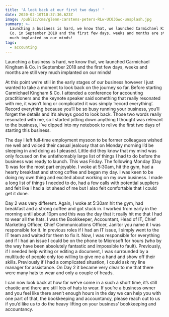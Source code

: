 ```yaml
---
title: 'A look back at our first two days! '
date: 2020-02-10T10:37:36.623Z
image: /public/cms/glenn-carstens-peters-RLw-UC03Gwc-unsplash.jpg
summary: >-
  Launching a business is hard, we know that, we launched Carmichael Kingham &
  Co. in September 2018 and the first few days, weeks and months are still very
  much implanted on our minds!
tags:
  - accounting
---
```

Launching a business is hard, we know that, we launched Carmichael Kingham & Co. in September 2018 and the first few days, weeks and months are still very much implanted on our minds!

At this point we’re still in the early stages of our business however I just wanted to take a moment to look back on the journey so far. Before starting Carmichael Kingham & Co. I attended a conference for accounting practitioners and the keynote speaker said something that really resonated with me, it wasn’t long or complicated it was simply ‘record everything’. Record everything because you’ll be so busy running your business, you’ll forget the details and it’s always good to look back. Those two words really resonated with me, so I started jotting down anything I thought was relevant to the business, I’ve dipped into my notebook to relive the first two days of starting this business.

The day I left full-time employment mysoon to be former colleagues wished me well and voiced their casual jealousy that on Monday morning I’d be sleeping in and doing as I pleased. Little did they know that my mind was only focused on the unfathomably large list of things I had to do before the business was ready to launch. This was Friday. The following Monday (Day 1) was for the most part enjoyable. I woke at 5:30am, hit the gym, had a hearty breakfast and strong coffee and began my day. I was keen to be doing my own thing and excited about working on my own business. I made a long list of things I needed to do, had a few calls with potential suppliers and felt like I had a lot ahead of me but I also felt comfortable that I could get it done.

Day 2 was very different. Again, I woke at 5:30am hit the gym, had breakfast and a strong coffee and got stuck in. I worked from early in the morning until about 10pm and this was the day that it really hit me that I had to wear all the hats. I was the Bookkeeper, Accountant, Head of IT, Chief Marketing Officer, Chief Communications Officer, Janitor you name it I was responsible for it. In previous roles if I had an IT issue, I simply went to the IT team and waited for them to fix it. Now, I was responsible for everything and if I had an issue I could be on the phone to Microsoft for hours (who by the way have been absolutely fantastic and impossible to fault). Previously, if I needed help writing or editing a document, I was surrounded by a multitude of people only too willing to give me a hand and show off their skills. Previously if I had a complicated situation, I could ask my line manager for assistance. On Day 2 it became very clear to me that there were many hats to wear and only a couple of heads.

I can now look back at how far we’ve come in a such a short time, it’s still chaotic and there are still lots of hats to wear. If you’re a business owner and you feel like there aren’t enough hours in the day we can help you with one part of that, the bookkeeping and accountancy, please reach out to us if you’d like us to do the heavy lifting on your business’ bookkeeping and accountancy.
